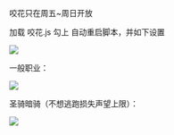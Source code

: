 咬花只在周五~周日开放

加载 咬花.js 勾上 自动重启脚本，并如下设置

![](/hzqst/CGAssistant/raw/master/img2/14.png?raw=true)

一般职业：

![](/hzqst/CGAssistant/raw/master/img2/15.png?raw=true)

圣骑暗骑（不想逃跑损失声望上限）：

![](/hzqst/CGAssistant/raw/master/img2/16.png?raw=true)